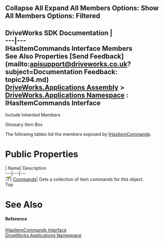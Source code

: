 Collapse All Expand All Members Options: Show All  Members Options: Filtered   
---  
DriveWorks SDK Documentation  |   
---|---  
IHasItemCommands Interface Members   
See Also Properties [Send Feedback](mailto:apisupport@driveworks.co.uk?subject=Documentation Feedback: topic294.md)  
[DriveWorks.Applications Assembly](topic13.md) > [DriveWorks.Applications Namespace](topic16.md) : IHasItemCommands Interface  
---  
  
Include Inherited Members    


Glossary Item Box

The following tables list the members exposed by [IHasItemCommands](topic294.md).

# Public Properties

| Name| Description  
---|---|---  
![ Property](dotnetimages/Property.gif)| [Commands](topic299.md)| Gets a collection of item commands for this object.   
Top

# See Also

#### Reference

[IHasItemCommands Interface](topic294.md)   
[DriveWorks.Applications Namespace](topic16.md)


